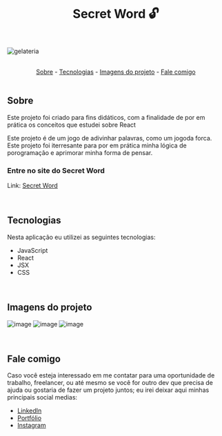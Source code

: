 <h1 align="center">Secret Word 🔓</h1>

<br>

![gelateria](https://user-images.githubusercontent.com/75648386/195440901-a20fe05f-c666-430e-8c4d-3ad5fb539912.gif)

<br>

<div align="center">
  <a href="#sobre">Sobre</a> -
  <a href="#tecnologias">Tecnologias</a> -
  <a href="#imagens-do-projeto">Imagens do projeto</a> -
  <a href="#fale-comigo">Fale comigo</a>
</div>

<br>

## Sobre

<p>Este projeto foi criado para fins didáticos, com a finalidade de por em prática os conceitos que estudei sobre React</p>
<p>Este projeto é de um jogo de adivinhar palavras, como um jogoda forca. Este projeto foi iterresante para por em prática minha lógica de porogramação e aprimorar minha forma de pensar.</p>

### Entre no site do Secret Word

Link: <a href="https://secret-word-luizmeraki.vercel.app/" target="blank">Secret Word</a>

<br>

## Tecnologias

<p>Nesta aplicação eu utilizei as seguintes tecnologias:</p>

<ul>
  <li>JavaScript</li>
  <li>React</li>
  <li>JSX</li>
  <li>CSS</li>
</ul>

<p></p>

<br>

## Imagens do projeto

![image](https://user-images.githubusercontent.com/75648386/183256797-b7ffddcd-f868-4c83-8e5f-8d6185f20592.png)
![image](https://user-images.githubusercontent.com/75648386/183256814-522d9cc0-2515-4009-b402-09745a7e6e5c.png)
![image](https://user-images.githubusercontent.com/75648386/183256845-63f40f18-ca9a-4fb0-8de8-55bf094bc801.png)

<br>

## Fale comigo

<p>Caso você esteja interessado em me contatar para uma oportunidade de trabalho, freelancer, ou até mesmo se você for outro dev que precisa de ajuda ou gostaria de fazer
  um projeto juntos; eu irei deixar aqui minhas principais social medias:
</p>

<ul>
  <li><a href="https://www.linkedin.com/in/luiz-henrique-dev-frontend/" target="_blank">LinkedIn</a></li>
  <li><a href="https://portfolio-luizmeraki.vercel.app/" target="_blank">Portfólio</a></li>
  <li><a href="https://www.instagram.com/luizmeraki/" target="_blank">Instagram</a></li>
</ul>
